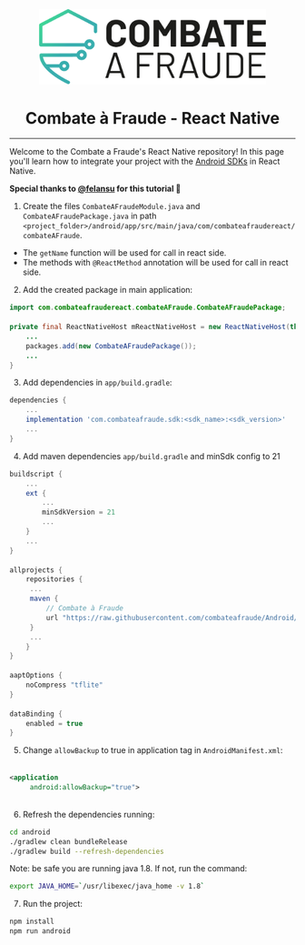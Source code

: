 <div align="center">
  
  [<img width="400px" src="/resources/combateafraude_logo.png?raw=true">](https://combateafraude.com)

  # Combate à Fraude - React Native
</div>

<hr>

Welcome to the Combate a Fraude's React Native repository! In this page you'll learn how to integrate your project with the [Android SDKs](https://github.com/combateafraude/Android) in React Native.

**Special thanks to [@felansu](https://github.com/felansu) for this tutorial :green_heart:**

1. Create the files `CombateAFraudeModule.java` and `CombateAFraudePackage.java` in path `<project_folder>/android/app/src/main/java/com/combateafraudereact/combateAFraude`.
- The `getName` function will be used for call in react side.
- The methods with `@ReactMethod` annotation will be used for call in react side.

2. Add the created package in main application: 

``` java
import com.combateafraudereact.combateAFraude.CombateAFraudePackage;

private final ReactNativeHost mReactNativeHost = new ReactNativeHost(this) {
    ...
    packages.add(new CombateAFraudePackage());
    ...
}
```

3. Add dependencies in `app/build.gradle`:

``` gradle
dependencies {
    ...
    implementation 'com.combateafraude.sdk:<sdk_name>:<sdk_version>'
    ...
}
```

4. Add maven dependencies `app/build.gradle` and minSdk config to 21

``` gradle
buildscript {
    ...
    ext {
        ...
        minSdkVersion = 21
        ...
    }
    ...
}

allprojects {
    repositories {
     ...
     maven {
         // Combate à Fraude
         url "https://raw.githubusercontent.com/combateafraude/Android/releases"
     }
     ...
    }
}

aaptOptions {
    noCompress "tflite"
}

dataBinding {
    enabled = true
}

```

5. Change `allowBackup` to true in application tag in `AndroidManifest.xml`:

``` xml

<application
     android:allowBackup="true">
  
```


6. Refresh the dependencies running:

``` bash
cd android
./gradlew clean bundleRelease
./gradlew build --refresh-dependencies
```

Note: be safe you are running java 1.8. If not, run the command:

``` bash
export JAVA_HOME=`/usr/libexec/java_home -v 1.8`
```

7. Run the project:

``` bash
npm install
npm run android
```
